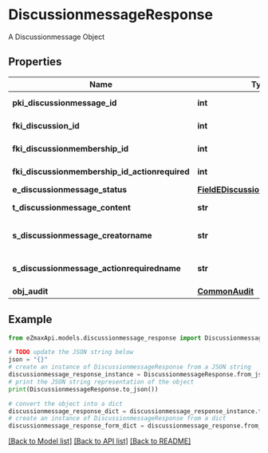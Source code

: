 # DiscussionmessageResponse

A Discussionmessage Object

## Properties

Name | Type | Description | Notes
------------ | ------------- | ------------- | -------------
**pki_discussionmessage_id** | **int** | The unique ID of the Discussionmessage | 
**fki_discussion_id** | **int** | The unique ID of the Discussion | 
**fki_discussionmembership_id** | **int** | The unique ID of the Discussionmembership | [optional] 
**fki_discussionmembership_id_actionrequired** | **int** | The unique ID of the Discussionmembership | [optional] 
**e_discussionmessage_status** | [**FieldEDiscussionmessageStatus**](FieldEDiscussionmessageStatus.md) |  | 
**t_discussionmessage_content** | **str** | The content of the Discussionmessage | 
**s_discussionmessage_creatorname** | **str** | The name the creator of the Discussionmessage. | 
**s_discussionmessage_actionrequiredname** | **str** | The name the Actionrequired of the Discussionmessage. | [optional] 
**obj_audit** | [**CommonAudit**](CommonAudit.md) |  | 

## Example

```python
from eZmaxApi.models.discussionmessage_response import DiscussionmessageResponse

# TODO update the JSON string below
json = "{}"
# create an instance of DiscussionmessageResponse from a JSON string
discussionmessage_response_instance = DiscussionmessageResponse.from_json(json)
# print the JSON string representation of the object
print(DiscussionmessageResponse.to_json())

# convert the object into a dict
discussionmessage_response_dict = discussionmessage_response_instance.to_dict()
# create an instance of DiscussionmessageResponse from a dict
discussionmessage_response_form_dict = discussionmessage_response.from_dict(discussionmessage_response_dict)
```
[[Back to Model list]](../README.md#documentation-for-models) [[Back to API list]](../README.md#documentation-for-api-endpoints) [[Back to README]](../README.md)


